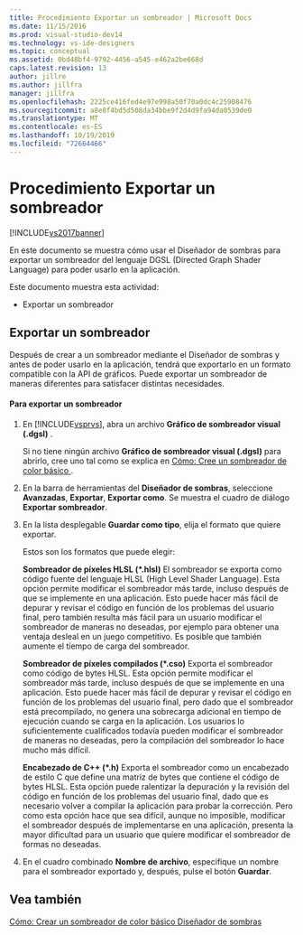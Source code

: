 ```yaml
---
title: Procedimiento Exportar un sombreador | Microsoft Docs
ms.date: 11/15/2016
ms.prod: visual-studio-dev14
ms.technology: vs-ide-designers
ms.topic: conceptual
ms.assetid: 0bd48bf4-9792-4456-a545-e462a2be668d
caps.latest.revision: 13
author: jillre
ms.author: jillfra
manager: jillfra
ms.openlocfilehash: 2225ce416fed4e97e998a50f70a0dc4c25908476
ms.sourcegitcommit: a8e8f4bd5d508da34bbe9f2d4d9fa94da0539de0
ms.translationtype: MT
ms.contentlocale: es-ES
ms.lasthandoff: 10/19/2019
ms.locfileid: "72664466"
---
```

# <a name="how-to-export-a-shader"></a>Procedimiento Exportar un sombreador
[!INCLUDE[vs2017banner](../includes/vs2017banner.md)]

En este documento se muestra cómo usar el Diseñador de sombras para exportar un sombreador del lenguaje DGSL (Directed Graph Shader Language) para poder usarlo en la aplicación.

 Este documento muestra esta actividad:

- Exportar un sombreador

## <a name="exporting-a-shader"></a>Exportar un sombreador
 Después de crear a un sombreador mediante el Diseñador de sombras y antes de poder usarlo en la aplicación, tendrá que exportarlo en un formato compatible con la API de gráficos. Puede exportar un sombreador de maneras diferentes para satisfacer distintas necesidades.

#### <a name="to-export-a-shader"></a>Para exportar un sombreador

1. En [!INCLUDE[vsprvs](../includes/vsprvs-md.md)], abra un archivo **Gráfico de sombreador visual (.dgsl)** .

     Si no tiene ningún archivo **Gráfico de sombreador visual (.dgsl)** para abrirlo, cree uno tal como se explica en [Cómo: Cree un sombreador de color básico ](../designers/how-to-create-a-basic-color-shader.md).

2. En la barra de herramientas del **Diseñador de sombras**, seleccione **Avanzadas**, **Exportar**, **Exportar como**. Se muestra el cuadro de diálogo **Exportar sombreador**.

3. En la lista desplegable **Guardar como tipo**, elija el formato que quiere exportar.

     Estos son los formatos que puede elegir:

     **Sombreador de píxeles HLSL (\*.hlsl)** El sombreador se exporta como código fuente del lenguaje HLSL (High Level Shader Language). Esta opción permite modificar el sombreador más tarde, incluso después de que se implemente en una aplicación. Esto puede hacer más fácil de depurar y revisar el código en función de los problemas del usuario final, pero también resulta más fácil para un usuario modificar el sombreador de maneras no deseadas, por ejemplo para obtener una ventaja desleal en un juego competitivo. Es posible que también aumente el tiempo de carga del sombreador.

     **Sombreador de píxeles compilados (\*.cso)** Exporta el sombreador como código de bytes HLSL. Esta opción permite modificar el sombreador más tarde, incluso después de que se implemente en una aplicación. Esto puede hacer más fácil de depurar y revisar el código en función de los problemas del usuario final, pero dado que el sombreador está precompilado, no genera una sobrecarga adicional en tiempo de ejecución cuando se carga en la aplicación. Los usuarios lo suficientemente cualificados todavía pueden modificar el sombreador de maneras no deseadas, pero la compilación del sombreador lo hace mucho más difícil.

     **Encabezado de C++ (\*.h)** Exporta el sombreador como un encabezado de estilo C que define una matriz de bytes que contiene el código de bytes HLSL. Esta opción puede ralentizar la depuración y la revisión del código en función de los problemas del usuario final, dado que es necesario volver a compilar la aplicación para probar la corrección. Pero como esta opción hace que sea difícil, aunque no imposible, modificar el sombreador después de implementarse en una aplicación, presenta la mayor dificultad para un usuario que quiere modificar el sombreador de formas no deseadas.

4. En el cuadro combinado **Nombre de archivo**, especifique un nombre para el sombreador exportado y, después, pulse el botón **Guardar**.

## <a name="see-also"></a>Vea también
 [Cómo: Crear un sombreador de color básico ](../designers/how-to-create-a-basic-color-shader.md) [Diseñador de sombras](../designers/shader-designer.md)
